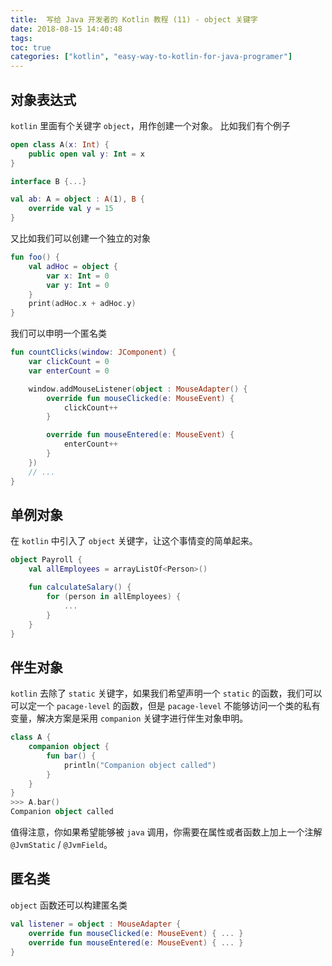 ```yaml
---
title:  写给 Java 开发者的 Kotlin 教程 (11) - object 关键字
date: 2018-08-15 14:40:48
tags:
toc: true
categories: ["kotlin", "easy-way-to-kotlin-for-java-programer"]
---
```

## 对象表达式
`kotlin` 里面有个关键字 `object`，用作创建一个对象。
比如我们有个例子
```kotlin
open class A(x: Int) {
    public open val y: Int = x
}

interface B {...}

val ab: A = object : A(1), B {
    override val y = 15
}
```

<!-- more -->


又比如我们可以创建一个独立的对象
```kotlin
fun foo() {
    val adHoc = object {
        var x: Int = 0
        var y: Int = 0
    }
    print(adHoc.x + adHoc.y)
}
```

我们可以申明一个匿名类
```kotlin
fun countClicks(window: JComponent) {
    var clickCount = 0
    var enterCount = 0

    window.addMouseListener(object : MouseAdapter() {
        override fun mouseClicked(e: MouseEvent) {
            clickCount++
        }

        override fun mouseEntered(e: MouseEvent) {
            enterCount++
        }
    })
    // ...
}
```

## 单例对象
在 `kotlin` 中引入了 `object` 关键字，让这个事情变的简单起来。
```kotlin
object Payroll {
    val allEmployees = arrayListOf<Person>()

    fun calculateSalary() {
        for (person in allEmployees) {
            ...
        }
    }
}
```

## 伴生对象
`kotlin` 去除了 `static` 关键字，如果我们希望声明一个 `static` 的函数，我们可以可以定一个 `pacage-level` 的函数，但是 `pacage-level` 不能够访问一个类的私有变量，解决方案是采用 `companion` 关键字进行伴生对象申明。

```kotlin
class A {
    companion object {
        fun bar() {
            println("Companion object called")
        }
    }
}
>>> A.bar()
Companion object called
```

值得注意，你如果希望能够被 `java` 调用，你需要在属性或者函数上加上一个注解 `@JvmStatic` / `@JvmField`。

## 匿名类
`object` 函数还可以构建匿名类

```kotlin
val listener = object : MouseAdapter {
    override fun mouseClicked(e: MouseEvent) { ... }
    override fun mouseEntered(e: MouseEvent) { ... }
}
```



